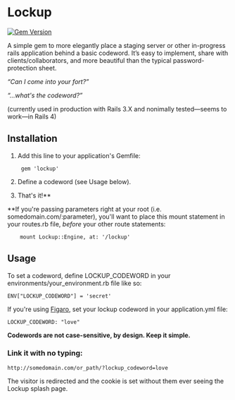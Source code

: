 # Lockup

[![Gem Version](https://badge.fury.io/rb/lockup.png)](http://badge.fury.io/rb/lockup)

A simple gem to more elegantly place a staging server or other in-progress rails application behind a basic codeword. It’s easy to implement, share with clients/collaborators, and more beautiful than the typical password-protection sheet.

_“Can I come into your fort?”_

_“…what's the codeword?”_

(currently used in production with Rails 3.X and nonimally tested—seems to work—in Rails 4)

## Installation

1. Add this line to your application's Gemfile:

        gem 'lockup'
        
2. Define a codeword (see Usage below).

3. That's it!**

  **If you're passing parameters right at your root (i.e. somedomain.com/:parameter), you'll want to place this mount statement in your routes.rb file, _before_ your other route statements:

        mount Lockup::Engine, at: '/lockup'

## Usage

To set a codeword, define LOCKUP_CODEWORD in your environments/your_environment.rb file like so:

    ENV["LOCKUP_CODEWORD"] = 'secret'

If you're using [Figaro](https://github.com/laserlemon/figaro), set your lockup codeword in your application.yml file:

    LOCKUP_CODEWORD: "love"
    
**Codewords are not case-sensitive, by design. Keep it simple.**

### Link it with no typing:

    http://somedomain.com/or_path/?lockup_codeword=love
    
The visitor is redirected and the cookie is set without them ever seeing the Lockup splash page.
